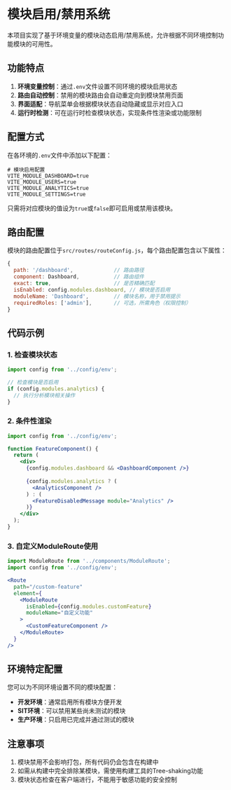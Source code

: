 # 模块启用/禁用系统

本项目实现了基于环境变量的模块动态启用/禁用系统，允许根据不同环境控制功能模块的可用性。

## 功能特点

1. **环境变量控制**：通过`.env`文件设置不同环境的模块启用状态
2. **路由自动控制**：禁用的模块路由会自动重定向到模块禁用页面
3. **界面适配**：导航菜单会根据模块状态自动隐藏或显示对应入口
4. **运行时检测**：可在运行时检查模块状态，实现条件性渲染或功能限制

## 配置方式

在各环境的`.env`文件中添加以下配置：

```
# 模块启用配置
VITE_MODULE_DASHBOARD=true
VITE_MODULE_USERS=true
VITE_MODULE_ANALYTICS=true
VITE_MODULE_SETTINGS=true
```

只需将对应模块的值设为`true`或`false`即可启用或禁用该模块。

## 路由配置

模块的路由配置位于`src/routes/routeConfig.js`，每个路由配置包含以下属性：

```javascript
{
  path: '/dashboard',             // 路由路径
  component: Dashboard,           // 路由组件
  exact: true,                    // 是否精确匹配
  isEnabled: config.modules.dashboard, // 模块是否启用
  moduleName: 'Dashboard',        // 模块名称，用于禁用提示
  requiredRoles: ['admin'],       // 可选，所需角色（权限控制）
}
```

## 代码示例

### 1. 检查模块状态

```javascript
import config from '../config/env';

// 检查模块是否启用
if (config.modules.analytics) {
  // 执行分析模块相关操作
}
```

### 2. 条件性渲染

```jsx
import config from '../config/env';

function FeatureComponent() {
  return (
    <div>
      {config.modules.dashboard && <DashboardComponent />}
      
      {config.modules.analytics ? (
        <AnalyticsComponent />
      ) : (
        <FeatureDisabledMessage module="Analytics" />
      )}
    </div>
  );
}
```

### 3. 自定义ModuleRoute使用

```jsx
import ModuleRoute from '../components/ModuleRoute';
import config from '../config/env';

<Route 
  path="/custom-feature" 
  element={
    <ModuleRoute 
      isEnabled={config.modules.customFeature} 
      moduleName="自定义功能"
    >
      <CustomFeatureComponent />
    </ModuleRoute>
  }
/>
```

## 环境特定配置

您可以为不同环境设置不同的模块配置：

- **开发环境**：通常启用所有模块方便开发
- **SIT环境**：可以禁用某些尚未测试的模块
- **生产环境**：只启用已完成并通过测试的模块

## 注意事项

1. 模块禁用不会影响打包，所有代码仍会包含在构建中
2. 如需从构建中完全排除某模块，需使用构建工具的Tree-shaking功能
3. 模块状态检查在客户端进行，不能用于敏感功能的安全控制 